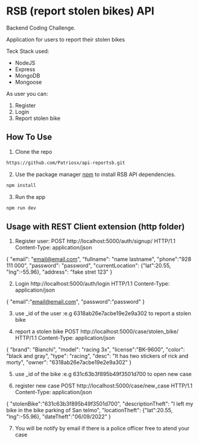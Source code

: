 # RSB (report stolen bikes) API

Backend Coding Challenge.

Application for users to report their stolen bikes

Teck Stack used:

<ul>
<li>NodeJS</li>
<li>Express</li>
<li>MongoDB</li>
<li>Mongoose</li>
</ul>

As user you can:

<ol>
<li>Register</li>
<li>Login</li>
<li>Report stolen bike</li>
</ol>

## How To Use

1. Clone the repo

```bash
https://github.com/Patriosx/api-reportsb.git
```

2. Use the package manager [npm](https://www.npmjs.com/package/npm) to install RSB API dependencies.

```bash
npm install
```

3. Run the app

```bash
npm run dev
```

## Usage with REST Client extension (http folder)

1. Register user:
   POST http://localhost:5000/auth/signup/ HTTP/1.1
   Content-Type: application/json

{
"email": "email@email.com",
"fullname": "name lastname",
"phone":"928 111 000",
"password": "password",
"currentLocation": {"lat":20.55, "lng":-55.96},
"address": "fake stret 123"
}

2. Login
   http://localhost:5000/auth/login HTTP/1.1
   Content-Type: application/json

{
"email":"email@email.com",
"password":"password"
}

3. use \_id of the user :e.g 6318ab26e7acbe19e2e9a302 to report a stolen bike

4. report a stolen bike
   POST http://localhost:5000/case/stolen_bike/ HTTP/1.1
   Content-Type: application/json

{
"brand": "Bianchi",
"model": "racing 3x",
"license":"BK-9600",
"color": "black and gray",
"type": "racing",
"desc": "It has two stickers of rick and morty",
"owner": "6318ab26e7acbe19e2e9a302"
}

5. use \_id of the bike :e.g 631c63b3f895b49f3501d700 to open new case

6. register new case
   POST http://localhost:5000/case/new_case HTTP/1.1
   Content-Type: application/json

{
"stolenBike":"631c63b3f895b49f3501d700",
"descriptionTheft": "I left my bike in the bike parking of San telmo",
"locationTheft": {"lat":20.55, "lng":-55.96},
"dateTheft":"06/09/2022"
}

7. You will be notify by email if there is a police officer free to atend your case
